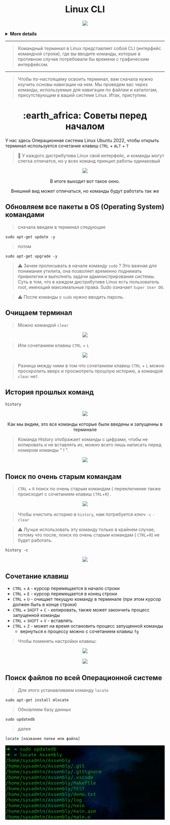 <h1 align="center">
Linux CLI
</h1>

<p align="center">
<img src="https://readme-typing-svg.herokuapp.com?color=3CBD3A&width=380&height=45&lines=Linux+Command+Line+Interface&center=true"></a>
</p>
<details>
<summary><b>More details</b></summary>
 
- Перемещение в терминале: cd, ls, pwd...
- Работа с файлами: touch, cp, mv, rm, mkdir...
- Работа с текстом: vi, nano... awk, grep, cat, wc...
- Пользователи, права доступа: adduser, usermod, chown, chmod, passwd...
- Мониторинг процессов: ps, top, htop, lsof...
- Работа с сетью:  nmap, netstat, ping, dig, nslookup...
- Производительность системы: nmon, vmstat...
 
 </details>
 
---
> Командный терминал в Linux представляет собой CLI (интерфейс командной строки), где вы вводите команды, которые в противном случае потребовали бы времени с графическим интерфейсом.
---
> Чтобы по-настоящему освоить терминал, вам сначала нужно изучить основы навигации на нем. Мы проведем вас через команды, используемые для навигации по файлам и каталогам, присутствующим в вашей системе Linux. Итак, приступим.
 
<h1 align="center">
:earth_africa:  Советы перед началом
</h1>

 
У нас здесь Операционная система  Linux Ubuntu 2022, чтобы открыть терминал используется сочетание клавиш `CTRL` + `ALT` + `T` 

> :mag_right: У каждого дистрибутива Linux свой интерфейс, и команды могут слегка отличатся, но у всех команд принцип работы одинаковый

<p align="center">
<img src="https://media.giphy.com/media/taVaCpEtQ4B4EPAv66/giphy.gif">
</p>


<p align="center">
В итоге выходит вот такое окно.
</p>

<p align="center">
Внешний вид может отличаться, но команды будут работать так же
</p>

## Обновляем все пакеты в OS (Operating System) командами

> сначала введем в терминал следующее
```
sudo apt-get update -y
```
> потом
```
sudo apt-get upgrade -y
```
> :warning: Зачем прописывать в начале команду `sudo` ? Это важная для понимания утилита, она позволяет временно поднимать привилегии и выполнять задачи администрирования системы. Суть в том, что в каждом дистрибутиве Linux есть пользователь root, имеющий максимальные права. Sudo означает `Super User DO`. 

> :warning: После команды с `sudo` нужно вводить пароль.

## Очищаем терминал

> Можно командой `clear`

<p align="center">
<img src="https://media.giphy.com/media/iOd6MRE0Ae89El7Olh/giphy.gif">
</p>

> Или сочетанием клавиш `CTRL` + `L`



<p align="center">
<img src="https://media.giphy.com/media/hmllvxajI4DdJK47Jv/giphy.gif">
</p>

> Разница между ними в том что сочетанием клавиш `CTRL` + `L` можно проскролить вверх и просмотреть прошлую историю, а командой `clear` нет.

## История прошлых команд

```
history
```
<p align="center">
<img src="https://media.giphy.com/media/5ReUuY9pXGWJPm0i1P/giphy.gif">
</p>

<p align="center">
Как мы видим, это все команды которые были введены и запущенны в терминале
</p>

> Команда History  отображает команды с цифрами, чтобы не копировать и не вставлять их,  можно всего лишь написать перед номером команды " ! ". 

<p align="center">
<img src="https://media.giphy.com/media/L9gRhnrrCZQyBgpylp/giphy.gif">
</p>


## Поиск по очень старым командам

> `CTRL` + `R` поиск по очень старым командам ( переключение также происходит с сочетанием клавиш `CTRL`+`R`) .

<p align="center">
<img src="https://media.giphy.com/media/UqQ4dQhrlhT5Mf7K7H/giphy.gif">
</p>

>  Чтобы очистить историю в `history`, нам потребуется ключ `-c` `- clear`

> :warning: Лучше использовать эту команду только в крайнем случае, потому что после, поиск по очень старым командам ( `CTRL`+`R`) не будет работать.
```
history -c
```

<p align="center">
<img src="https://media.giphy.com/media/TFNDWnGZ7Pl9zwVTjz/giphy.gif">
</p>

## Сочетание клавиш


* `CTRL` + `A` - курсор перемещается в начало строки 
* `CTRL` + `E` - курсор перемещается в конец строки
* `СTRL` + `U` - очищает  текущую команду в терминале (при этом курсор должен быть в конце строки)
* `CTRL` + `SHIFT` + `C` - копировать, также может закончить процесс запущенной команды
* `CTRL` + `SHIFT` + `V` - вставлять
* `CTRL` + `Z` - может на время остановить процесс запущенной команды 
  * вернуться к процессу можно с сочетанием клавиш `fg`

> Чтобы поменять настройки клавиш:
 
<p align="center">
<img src="https://media.giphy.com/media/C8IO9ohmzGAEJpuX2J/giphy.gif">
</p>


<p align="center">
<img src="https://media.giphy.com/media/7lnqUa7X1u6zMVvr5Q/giphy.gif">
</p>

## Поиск файлов по всей Операционной системе

> Для этого устанавливаем команду `locate`
```
sudo apt-get install mlocate
```
> Обновляем базу данных
```
sudo updatedb
```
> далее
```
locate [название папки или файла]
```
<p align="center" width="100%">
    <img src="https://github.com/airgedon/DevOps/blob/main/Operating_System/Linux/Linux%20CLI/PNG/Screenshot%20from%202022-08-16%2012-55-42.png"> 
</p>
